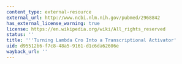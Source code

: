 ```yaml
---
content_type: external-resource
external_url: http://www.ncbi.nlm.nih.gov/pubmed/2968842
has_external_license_warning: true
license: https://en.wikipedia.org/wiki/All_rights_reserved
status: ''
title: '''Turning Lambda Cro Into a Transcriptional Activator'
uid: d95512b6-f7c8-48a5-9161-d1c6da62606e
wayback_url: ''
---
```

